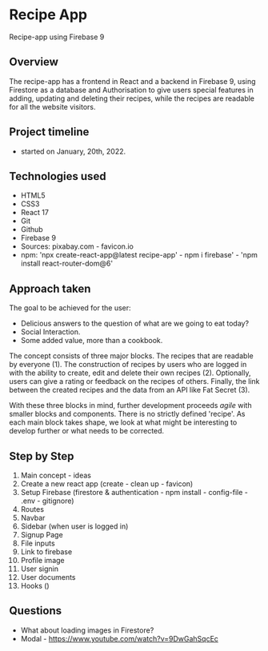 # Recipe App

Recipe-app using Firebase 9

## Overview

The recipe-app has a frontend in React and a backend in Firebase 9, using Firestore as a database and Authorisation to give users special features in adding, updating and deleting their recipes, while the recipes are readable for all the website visitors. 

## Project timeline 

- started on January, 20th, 2022. 

## Technologies used

- HTML5
- CSS3 
- React 17
- Git
- Github
- Firebase 9
- Sources: pixabay.com - favicon.io
- npm: 'npx create-react-app@latest recipe-app' - npm i firebase' - 'npm install react-router-dom@6'
## Approach taken

The goal to be achieved for the user: 
- Delicious answers to the question of what are we going to eat today? 
- Social Interaction.
- Some added value, more than a cookbook. 

The concept consists of three major blocks. The recipes that are readable by everyone (1). The construction of recipes by users who are logged in with the ability to create, edit and delete their own recipes (2). Optionally, users can give a rating or feedback on the recipes of others. Finally, the link between the created recipes and the data from an API like Fat Secret (3).   

With these three blocks in mind, further development proceeds *agile* with smaller blocks and components. There is no strictly defined 'recipe'. As each main block takes shape, we look at what might be interesting to develop further or what needs to be corrected.

## Step by Step

1. Main concept - ideas 
2. Create a new react app (create - clean up - favicon) 
3. Setup Firebase (firestore & authentication - npm install - config-file - .env - gitignore) 
4. Routes 
5. Navbar 
6. Sidebar (when user is logged in)
7. Signup Page
8. File inputs
9. Link to firebase
10. Profile image
11. User signin
12. User documents
13. Hooks ()

## Questions
 
- What about loading images in Firestore? 
- Modal - https://www.youtube.com/watch?v=9DwGahSqcEc 







